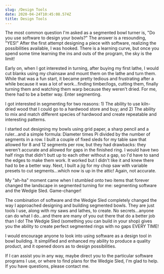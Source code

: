 ```yaml
---
slug: /Design Tools
date: 2020-04-24T10:45:08.574Z
title: Design Tools
---
```

The most common question I'm asked as a segmented bowl turner is, "Do you use software to design your bowls?"  The answer is a resounding, "YES!"  After the first attempt designing a piece with software, realizing the possibilities available, I was hooked.  There is a learning curve, but once you spend some time learning the ins and outs of the program, the sky is the limit!

Early on, when I got interested in turning, after buying my first lathe, I would cut blanks using my chainsaw and mount them on the lathe and turn them.  While that was a fun start, it became pretty tedious and frustrating after a while because it was a lot of work...finding timber/logs, cutting them, finally turning them and watching them warp because they weren't dried.  For me, there had to be a better way.  Enter segmenting.

I got interested in segmenting for two reasons:  1) The ability to use kiln-dried wood that I could go to a hardwood store and buy; and 2)  The ability to mix and match different species of hardwood and create repeatable and interesting patterns.

I started out designing my bowls using grid paper, a sharp pencil and a ruler...and a simple formula:  Diameter times Pi divided by the number of segments in a row.  I built a couple of fixed sleds for my table saw that allowed for 8 and 12 segments per row, but they had drawbacks: they weren't accurate and allowed for gaps in the finished ring.  I would have two half rings that didn't butt up to each other without a gap, so I'd have to sand the edges to make them work.  It worked but I didn't like it and knew there had to be a better way.  Next, I built a jig for my chop saw with variable presets to cut segments...which now is up in the attic!  Again, not accurate.

My "ah-ha" moment came when I stumbled onto two items that  forever changed the landscape in segmented turning for me: segmenting software and the Wedgie Sled.  Game-changer!

The combination of software and the Wedgie Sled completely changed the way I approached designing and building segmented bowls.  They are just tools I use, along with my saws and lathes, to create.  No secrets...anyone can do what I do...and there are many of you out there that do a better job than I do!  The Wedgie Sled (something you can build in your shop) gives you the ability to create perfect segmented rings with no gaps EVERY TIME!

I would encourage anyone to look into using software as a design tool in bowl building.  It simplified and enhanced my ability to produce a quality product, and it opened doors as to design possibilities. 

If I can assist you in any way, maybe direct you to the particular software programs I use, or where to find plans for the Wedgie Sled, I'm glad to help.  If you have questions, please contact me.